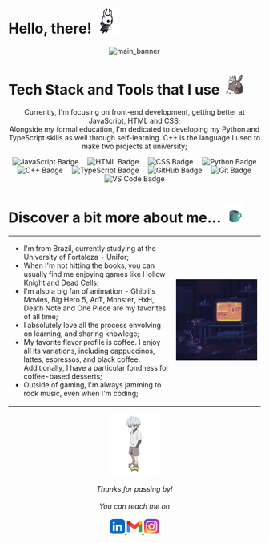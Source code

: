 # Hello, there! <a href="https://hollowknight.fandom.com/wiki/Knight"><img src="assets/knight3.gif" width="50" height="50"></a> 
<div align="center">
  <img src="assets/mainbackground.gif" alt="main_banner">
</div>

# Tech Stack and Tools that I use <img src="assets/totoro2.gif" width="40" height="40">

<p align="center">
  Currently, I'm focusing on front-end development, getting better at JavaScript, HTML and CSS;<br>
  Alongside my formal education, I'm dedicated to developing my Python and TypeScript skills as well through self-learning. C++ is the language I used to make two projects at university;
</p>

<p align="center">
  <img src="https://img.shields.io/badge/JavaScript-black?style=for-the-badge&logo=javascript&logoColor=yellow" alt="JavaScript Badge" style="margin: 0 7px;">
  <img src="https://img.shields.io/badge/HTML-black?style=for-the-badge&logo=html5&logoColor=orange" alt="HTML Badge" style="margin: 0 7px;">
  <img src="https://img.shields.io/badge/CSS-black?style=for-the-badge&logo=css3&logoColor=blue" alt="CSS Badge" style="margin: 0 7px;">
  <img src="https://img.shields.io/badge/Python-black?style=for-the-badge&logo=python&logoColor=green" alt="Python Badge" style="margin: 0 7px;">
  <img src="https://img.shields.io/badge/C++-black?style=for-the-badge&logo=cplusplus&logoColor=purple" alt="C++ Badge" style="margin: 0 7px;">
  <img src="https://img.shields.io/badge/TypeScript-black?style=for-the-badge&logo=typescript&logoColor=lightblue" alt="TypeScript Badge" style="margin: 0 7px;">
  <img src="https://img.shields.io/badge/GitHub-black?style=for-the-badge&logo=github&logoColor=white" alt="GitHub Badge" style="margin: 0 7px;">
  <img src="https://img.shields.io/badge/Git-black?style=for-the-badge&logo=git&logoColor=white" alt="Git Badge" style="margin: 0 7px;">
  <img src="https://img.shields.io/badge/VS%20Code-black?style=for-the-badge&logo=visual-studio-code&logoColor=blue" alt="VS Code Badge" style="margin: 0 7px;">
</p>

<!--
# Personal Projects <img src="assets/coffee.gif" width="40" height="40">
<table>
  <tr>
    <td width="35%" valign="top">
      <img src="assets/block1.gif" alt="gif games">
    </td>
    <td width="65%" valign="top">
      <ul>
        <li>;</li>
        <li>;</li>
        <li>;</li>
      </ul>
    </td>
  </tr>
</table>
-->

# Discover a bit more about me...  <img src="assets/coffee.gif" width="40" height="40">
<table>
  <tr>
    <td valign="center" width="65%">
      <ul>
        <li>I'm from Brazil, currently studying at the University of Fortaleza - Unifor;</li>
        <li>When I'm not hitting the books, you can usually find me enjoying games like Hollow Knight and Dead Cells;</li>
        <li>I'm also a big fan of animation - Ghibli's Movies, Big Hero 5, AoT, Monster, HxH, Death Note and One Piece are my favorites of all time;</li>
        <li>I absolutely love all the process envolving on learning, and sharing knowlege;</li>
        <li>My favorite flavor profile is coffee. I enjoy all its variations, including cappuccinos, lattes, espressos, and black coffee. Additionally, I have a particular fondness for coffee-based desserts;</li>
        <li>Outside of gaming, I'm always jamming to rock music, even when I'm coding;</li>
      </ul>
    </td>
    <td valign="center" width="50%" align="center">
      <img src="assets/block2.gif" alt="gif games">
    </td>
  </tr>
</table>

<p align="center">
  <img src="assets/killua.gif" alt="killua" width="100" />
</p>

<p align="center" > 
  <i>Thanks for passing by!</i><br><br>
  <i>You can reach me on</i><br><br>
  <a href="www.linkedin.com/in/anaclaramtn">
  <code><img alt="linkedin" width="30" src="assets/linkedin.png" /></code>
  </a>
    <a href="mailto:anaclaramtn@gmail.com">
  <code><img alt="email" width="30" src="assets/gmail.png" /></code>
  </a>
  <a href="https://instagram.com/mtnanaclara_">
  <code><img alt="instagram" width="30" src="assets/instagram.png" /></code>
  </a>
</p>

<!--
  <a href="https://discord.com/users/323609489783914497">
  <code><img alt="discord" width="30" src="assets/discord.png" /></code>
  </a>
-->
